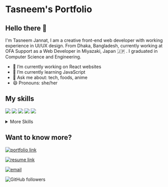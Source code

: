 # Tasneem's Portfolio  

## Hello there 👋
I'm Tasneem Jannat, I am a creative front-end web developer with working experience in UI/UX design. From Dhaka, Bangladesh, currently working at OFA Support as a Web Developer in Miyazaki, Japan 🇯🇵 . I graduated in Computer Science and Engineering.

- 🔭  I’m currently working on React websites
- 🌱  I’m currently learning JavaScript
- 💬  Ask me about: tech, foods, anime
- 😄  Pronouns: she/her


## My skills

![](https://img.shields.io/badge/Code-React-informational?style=flat&logo=react&logoColor=white&color=4AB197)
![](https://img.shields.io/badge/Code-Wordpress-informational?style=flat&logo=Wordpress&logoColor=white&color=4AB197)
![](https://img.shields.io/badge/Code-PHP-informational?style=flat&logo=PHP&logoColor=white&color=4AB197)
![](https://img.shields.io/badge/Code-JavaScript-informational?style=flat&logo=JavaScript&logoColor=white&color=4AB197)
![](https://img.shields.io/badge/Code-MySQL-informational?style=flat&logo=MySQL&logoColor=white&color=4AB197)


<details>
<summary>More Skills</summary>
<br>

![](https://img.shields.io/badge/Code-HTML-informational?style=flat&logo=HTML&logoColor=white&color=4AB197)
![](https://img.shields.io/badge/Code-Laravel-informational?style=flat&logo=Laravel&logoColor=white&color=4AB197)
![](https://img.shields.io/badge/Style-CSS-informational?style=flat&logo=css3&logoColor=white&color=4AB197)
![](https://img.shields.io/badge/Tools-GitHub-informational?style=flat&logo=GitHub&logoColor=white&color=1694FA)
![](https://img.shields.io/badge/Tools-Figma-informational?style=flat&logo=Figma&logoColor=white&color=1694FA)
![](https://img.shields.io/badge/Tools-Photoshop-informational?style=flat&logo=Adobe-Photoshop&logoColor=white&color=1694FA)

</details>


## Want to know more?

[<img alt="portfolio link" src="https://img.shields.io/badge/My%20Portfolio-https%3A%2F%2Ftasneemj.com-pink" />](https://tasneemj.com) 

[<img alt="resume link" src="https://img.shields.io/badge/My%20CV-Download%20my%20Resume-blue" />](https://tasneemj.com/files/tasneem-jannat-resume.pdf)
 
[<img alt="email" src="https://img.shields.io/badge/Email%20me-iamtasneemj%40gmail.me-orange" />](mailto:iamtasneemj@gmail.com) 

<img alt="GitHub followers" src="https://img.shields.io/github/followers/tasneemjs?label=Follow%20Me&style=social" />
